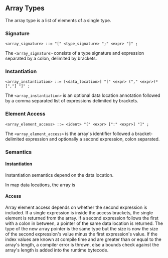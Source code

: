 ## Array Types

The array type is a list of elements of a single type.

### Signature

```ebnf
<array_signature> ::= "[" <type_signature> ";" <expr> "]" ;
```

The `<array_signature>` consists of a type signature and expression separated by a colon, delimited
by brackets.

### Instantiation

```ebnf
<array_instantiation> ::= [<data_location>] "[" <expr> ("," <expr>)* [","] "]" ;
```

The `<array_instantiation>` is an optional data location annotation followed by a comma separated
list of expressions delimited by brackets.

### Element Access

```ebnf
<array_element_access> ::= <ident> "[" <expr> [":" <expr>] "]" ;
```

The `<array_element_access>` is the array's identifier followed a bracket-delimited expression and
optionally a second expression, colon separated.

### Semantics

#### Instantiation

Instantiation semantics depend on the data location.

In map data locations, the array is 

#### Access

Array element access depends on whether the second expression is included. If a single expression is
inside the access brackets, the single element is returned from the array. If a second expression
follows the first with a colon in between, a pointer of the same data location is returned. The type
of the new array pointer is the same type but the size is now the size of the second expression's
value minus the first expression's value. If the index values are known at compile time and are
greater than or equal to the array's length, a compiler error is thrown, else a bounds check against
the array's length is added into the runtime bytecode.
